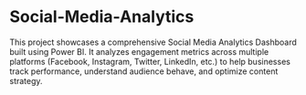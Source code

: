 # Social-Media-Analytics
This project showcases a comprehensive Social Media Analytics Dashboard built using Power BI. It analyzes engagement metrics across multiple platforms (Facebook, Instagram, Twitter, LinkedIn, etc.) to help businesses track performance, understand audience behave, and optimize content strategy.
